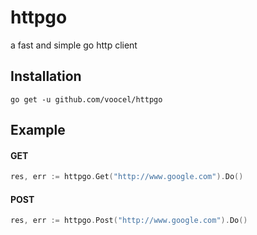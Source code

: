 # httpgo
a fast and simple go http client

## Installation

```
go get -u github.com/voocel/httpgo
```

## Example
#### GET

```go
res, err := httpgo.Get("http://www.google.com").Do()
```

#### POST
```go
res, err := httpgo.Post("http://www.google.com").Do()
```
